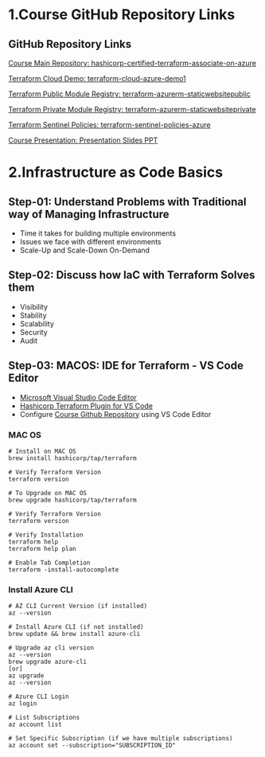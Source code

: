 # 1.Course GitHub Repository Links

## GitHub Repository Links

[Course Main Repository: hashicorp-certified-terraform-associate-on-azure](https://github.com/stacksimplify/hashicorp-certified-terraform-associate-on-azure)

[Terraform Cloud Demo: terraform-cloud-azure-demo1](https://github.com/stacksimplify/terraform-cloud-azure-demo1)

[Terraform Public Module Registry: terraform-azurerm-staticwebsitepublic](https://github.com/stacksimplify/terraform-azurerm-staticwebsitepublic)

[Terraform Private Module Registry: terraform-azurerm-staticwebsiteprivate](https://github.com/stacksimplify/terraform-azurerm-staticwebsiteprivate)

[Terraform Sentinel Policies: terraform-sentinel-policies-azure](https://github.com/stacksimplify/terraform-sentinel-policies-azure)

[Course Presentation: Presentation Slides PPT](https://github.com/stacksimplify/hashicorp-certified-terraform-associate-on-azure/tree/main/course-presentation)

# 2.Infrastructure as Code Basics

## Step-01: Understand Problems with Traditional way of Managing Infrastructure
- Time it takes for building multiple environments
- Issues we face with different environments
- Scale-Up and Scale-Down On-Demand

## Step-02: Discuss how IaC with Terraform Solves them
- Visibility
- Stability
- Scalability
- Security
- Audit

## Step-03: MACOS: IDE for Terraform - VS Code Editor
- [Microsoft Visual Studio Code Editor](https://code.visualstudio.com/download)
- [Hashicorp Terraform Plugin for VS Code](https://marketplace.visualstudio.com/items?itemName=HashiCorp.terraform)
- Configure [Course Github Repository](https://github.com/stacksimplify/hashicorp-certified-terraform-associate-on-azure) using VS Code Editor


### MAC OS
```
# Install on MAC OS
brew install hashicorp/tap/terraform

# Verify Terraform Version
terraform version

# To Upgrade on MAC OS
brew upgrade hashicorp/tap/terraform

# Verify Terraform Version
terraform version

# Verify Installation
terraform help
terraform help plan

# Enable Tab Completion
terraform -install-autocomplete
```

### Install Azure CLI
```
# AZ CLI Current Version (if installed)
az --version

# Install Azure CLI (if not installed)
brew update && brew install azure-cli

# Upgrade az cli version
az --version
brew upgrade azure-cli 
[or]
az upgrade
az --version

# Azure CLI Login
az login

# List Subscriptions
az account list

# Set Specific Subscription (if we have multiple subscriptions)
az account set --subscription="SUBSCRIPTION_ID"
```






